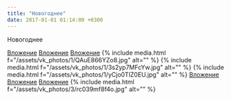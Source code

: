 ```yaml
---
title: "Новогоднее"
date: 2017-01-01 01:14:00 +0300
---
```


Новогоднее


[Вложение](https://vk.com/photo41076938_456239579)
[Вложение](https://vk.com/photo41076938_456239580)
[Вложение](https://vk.com/photo41076938_456239581)
{% include media.html f="/assets/vk_photos/1/QAuE866YZo8.jpg" alt="" %}
{% include media.html f="/assets/vk_photos/1/3s2yp7MFcYw.jpg" alt="" %}
{% include media.html f="/assets/vk_photos/1/yCjo0TlZ0EU.jpg" alt="" %}
[Вложение](https://vk.com/photo41076938_456239586)
[Вложение](https://vk.com/photo41076938_456239587)
[Вложение](https://vk.com/photo41076938_456239588)
{% include media.html f="/assets/vk_photos/3/rc039mf8f4o.jpg" alt="" %}

